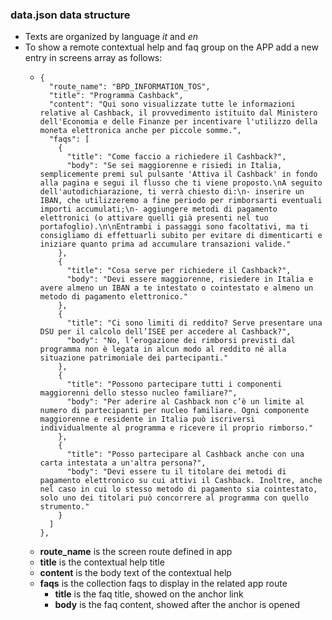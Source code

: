 ### data.json data structure
- Texts are organized by language _it_ and _en_
- To show a remote contextual help and faq group on the APP add a new entry in screens array as follows:
    - ````
      {
        "route_name": "BPD_INFORMATION_TOS",
        "title": "Programma Cashback",
        "content": "Qui sono visualizzate tutte le informazioni relative al Cashback, il provvedimento istituito dal Ministero dell'Economia e delle Finanze per incentivare l'utilizzo della moneta elettronica anche per piccole somme.",
        "faqs": [
          {
            "title": "Come faccio a richiedere il Cashback?",
            "body": "Se sei maggiorenne e risiedi in Italia, semplicemente premi sul pulsante 'Attiva il Cashback' in fondo alla pagina e segui il flusso che ti viene proposto.\nA seguito dell'autodichiarazione, ti verrà chiesto di:\n- inserire un IBAN, che utilizzeremo a fine periodo per rimborsarti eventuali importi accumulati;\n- aggiungere metodi di pagamento elettronici (o attivare quelli già presenti nel tuo portafoglio).\n\nEntrambi i passaggi sono facoltativi, ma ti consigliamo di effettuarli subito per evitare di dimenticarti e iniziare quanto prima ad accumulare transazioni valide."
          },
          {
            "title": "Cosa serve per richiedere il Cashback?",
            "body": "Devi essere maggiorenne, risiedere in Italia e avere almeno un IBAN a te intestato o cointestato e almeno un metodo di pagamento elettronico."
          },
          {
            "title": "Ci sono limiti di reddito? Serve presentare una DSU per il calcolo dell’ISEE per accedere al Cashback?",
            "body": "No, l’erogazione dei rimborsi previsti dal programma non è legata in alcun modo al reddito né alla situazione patrimoniale dei partecipanti."
          },
          {
            "title": "Possono partecipare tutti i componenti maggiorenni dello stesso nucleo familiare?",
            "body": "Per aderire al Cashback non c’è un limite al numero di partecipanti per nucleo familiare. Ogni componente maggiorenne e residente in Italia può iscriversi individualmente al programma e ricevere il proprio rimborso."
          },
          {
            "title": "Posso partecipare al Cashback anche con una carta intestata a un'altra persona?",
            "body": "Devi essere tu il titolare dei metodi di pagamento elettronico su cui attivi il Cashback. Inoltre, anche nel caso in cui lo stesso metodo di pagamento sia cointestato, solo uno dei titolari può concorrere al programma con quello strumento."
          }
        ]
      },
      ````
    - **route_name** is the screen route defined in app
    - **title** is the contextual help title
    - **content** is the body text of the contextual help
    - **faqs** is the collection faqs to display in the related app route
      - **title** is the faq title, showed on the anchor link
      - **body** is the faq content, showed after the anchor is opened
